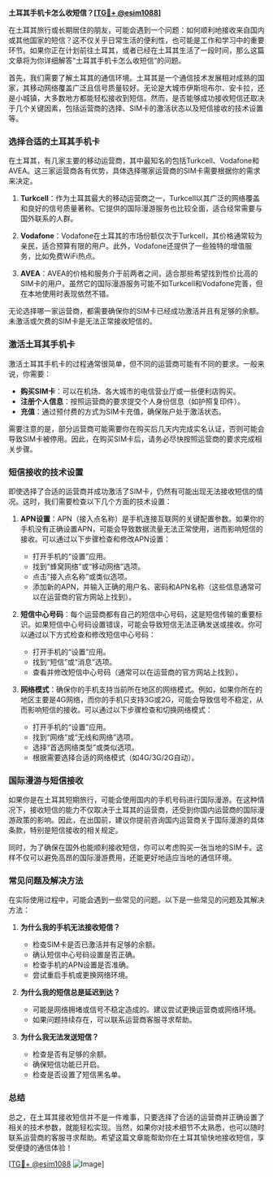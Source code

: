 **土耳其手机卡怎么收短信？[[TG💪+ @esim1088](https://t.me/s/esim1088)]**

在土耳其旅行或长期居住的朋友，可能会遇到一个问题：如何顺利地接收来自国内或其他国家的短信？这不仅关乎日常生活的便利性，也可能是工作和学习中的重要环节。如果你正在计划前往土耳其，或者已经在土耳其生活了一段时间，那么这篇文章将为你详细解答“土耳其手机卡怎么收短信”的问题。

首先，我们需要了解土耳其的通信环境。土耳其是一个通信技术发展相对成熟的国家，其移动网络覆盖广泛且信号质量较好。无论是大城市伊斯坦布尔、安卡拉，还是小城镇，大多数地方都能轻松接收到短信。然而，是否能够成功接收短信还取决于几个关键因素，包括运营商的选择、SIM卡的激活状态以及短信接收的技术设置等。

### **选择合适的土耳其手机卡**

在土耳其，有几家主要的移动运营商，其中最知名的包括Turkcell、Vodafone和AVEA。这三家运营商各有优势，具体选择哪家运营商的SIM卡需要根据你的需求来决定。

1. **Turkcell**：作为土耳其最大的移动运营商之一，Turkcell以其广泛的网络覆盖和良好的信号质量著称。它提供的国际漫游服务也比较全面，适合经常需要与国外联系的人群。
   
2. **Vodafone**：Vodafone在土耳其的市场份额仅次于Turkcell，其价格通常较为亲民，适合预算有限的用户。此外，Vodafone还提供了一些独特的增值服务，比如免费WiFi热点。

3. **AVEA**：AVEA的价格和服务介于前两者之间，适合那些希望找到性价比高的SIM卡的用户。虽然它的国际漫游服务可能不如Turkcell和Vodafone完善，但在本地使用时表现依然不错。

无论选择哪一家运营商，都需要确保你的SIM卡已经成功激活并且有足够的余额。未激活或欠费的SIM卡是无法正常接收短信的。

### **激活土耳其手机卡**

激活土耳其手机卡的过程通常很简单，但不同的运营商可能有不同的要求。一般来说，你需要：

- **购买SIM卡**：可以在机场、各大城市的电信营业厅或一些便利店购买。
- **注册个人信息**：按照运营商的要求提交个人身份信息（如护照复印件）。
- **充值**：通过预付费的方式为SIM卡充值，确保账户处于激活状态。

需要注意的是，部分运营商可能需要你在购买后几天内完成实名认证，否则可能会导致SIM卡被停用。因此，在购买SIM卡后，请务必尽快按照运营商的要求完成相关步骤。

### **短信接收的技术设置**

即使选择了合适的运营商并成功激活了SIM卡，仍然有可能出现无法接收短信的情况。这时，我们需要检查以下几个方面的技术设置：

1. **APN设置**：APN（接入点名称）是手机连接互联网的关键配置参数。如果你的手机没有正确设置APN，可能会导致数据流量无法正常使用，进而影响短信的接收。可以通过以下步骤检查和修改APN设置：
   - 打开手机的“设置”应用。
   - 找到“蜂窝网络”或“移动网络”选项。
   - 点击“接入点名称”或类似选项。
   - 添加新的APN，并输入正确的用户名、密码和APN名称（这些信息通常可以在运营商的官方网站上找到）。

2. **短信中心号码**：每个运营商都有自己的短信中心号码，这是短信传输的重要标识。如果短信中心号码设置错误，可能会导致短信无法正确发送或接收。你可以通过以下方式检查和修改短信中心号码：
   - 打开手机的“设置”应用。
   - 找到“短信”或“消息”选项。
   - 查看并修改短信中心号码（通常可以在运营商的官方网站上找到）。

3. **网络模式**：确保你的手机支持当前所在地区的网络模式。例如，如果你所在的地区主要是4G网络，而你的手机只支持3G或2G，可能会导致信号不稳定，从而影响短信的接收。可以通过以下步骤检查和切换网络模式：
   - 打开手机的“设置”应用。
   - 找到“网络”或“无线和网络”选项。
   - 选择“首选网络类型”或类似选项。
   - 根据需要选择合适的网络模式（如4G/3G/2G自动）。

### **国际漫游与短信接收**

如果你是在土耳其短期旅行，可能会使用国内的手机号码进行国际漫游。在这种情况下，接收短信的能力不仅取决于土耳其的运营商，还受到你国内运营商的国际漫游政策的影响。因此，在出国前，建议你提前咨询国内运营商关于国际漫游的具体条款，特别是短信接收的相关规定。

同时，为了确保在国外也能顺利接收短信，你可以考虑购买一张当地的SIM卡。这样不仅可以避免高昂的国际漫游费用，还能更好地适应当地的通信环境。

### **常见问题及解决方法**

在实际使用过程中，可能会遇到一些常见的问题。以下是一些常见的问题及其解决方法：

1. **为什么我的手机无法接收短信？**
   - 检查SIM卡是否已激活并有足够的余额。
   - 确认短信中心号码设置是否正确。
   - 检查手机的APN设置是否准确。
   - 尝试重启手机或更换网络环境。

2. **为什么我的短信总是延迟到达？**
   - 可能是网络拥堵或信号不稳定造成的。建议尝试更换运营商或网络环境。
   - 如果问题持续存在，可以联系运营商客服寻求帮助。

3. **为什么我无法发送短信？**
   - 检查是否有足够的余额。
   - 确保短信功能已开启。
   - 检查是否设置了短信黑名单。

### **总结**

总之，在土耳其接收短信并不是一件难事，只要选择了合适的运营商并正确设置了相关的技术参数，就能轻松实现。当然，如果你对技术细节不太熟悉，也可以随时联系运营商的客服寻求帮助。希望这篇文章能帮助你在土耳其愉快地接收短信，享受便捷的通信体验！

[[TG💪+ @esim1088](https://t.me/s/esim1088) ![Image](https://i.postimg.cc/4NQfJmqS/Snipaste-2025-05-13-00-14-12.png)]